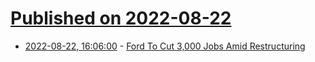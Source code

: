 # [Published on 2022-08-22](index.md)

* [2022-08-22, 16:06:00](https://tech.slashdot.org/story/22/08/22/166228/ford-to-cut-3000-jobs-amid-restructuring?utm_source=rss1.0mainlinkanon&utm_medium=feed) - [Ford To Cut 3,000 Jobs Amid Restructuring](https://tech.slashdot.org/story/22/08/22/166228/ford-to-cut-3000-jobs-amid-restructuring?utm_source=rss1.0mainlinkanon&utm_medium=feed)
